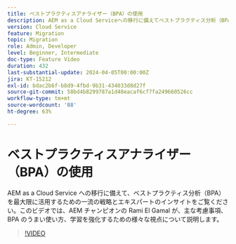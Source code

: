 ```yaml
---
title: ベストプラクティスアナライザー（BPA）の使用
description: AEM as a Cloud Serviceへの移行に備えてベストプラクティス分析（BPA）を使用するための方法を説明します。
version: Cloud Service
feature: Migration
topic: Migration
role: Admin, Developer
level: Beginner, Intermediate
doc-type: Feature Video
duration: 432
last-substantial-update: 2024-04-05T00:00:00Z
jira: KT-15212
exl-id: bdac2b6f-b8d9-4fbd-9b31-434033d8d27f
source-git-commit: 58bd4b8299787a1d48eacaf6cf7fa249660526cc
workflow-type: tm+mt
source-wordcount: '88'
ht-degree: 63%

---
```


# ベストプラクティスアナライザー（BPA）の使用

AEM as a Cloud Service への移行に備えて、ベストプラクティス分析（BPA）を最大限に活用するための一流の戦略とエキスパートのインサイトをご覧ください。このビデオでは、AEM チャンピオンの Rami El Gamal が、主な考慮事項、BPA のうまい使い方、学習を強化するための様々な視点について説明します。

>[!VIDEO](https://video.tv.adobe.com/v/3428022/?learn=on)

